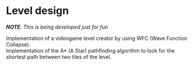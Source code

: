 # Level design

***NOTE**: This is being developed just for fun*

Implementation of a videogame level creator by using WFC (Wave Function Collapse). <br>
Implementation of the A* (A Star) pathfinding algorithm to look for the shortest path between two tiles of the level.
